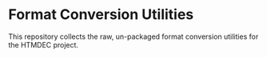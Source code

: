 # Format Conversion Utilities

This repository collects the raw, un-packaged format conversion utilities for the HTMDEC project.
